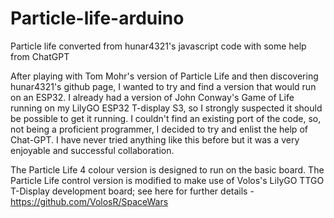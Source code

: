 # Particle-life-arduino
Particle life converted from hunar4321's javascript code with some help from ChatGPT

After playing with Tom Mohr's version of Particle Life and then discovering hunar4321's github page, 
I wanted to try and find a version that would run on an ESP32.
I already had a version of John Conway's Game of Life running on my LilyGO ESP32 T-display S3, 
so I strongly suspected it should be possible to get it running. I couldn't find an existing port 
of the code, so, not being a proficient programmer, I decided to try and enlist the help of Chat-GPT.
I have never tried anything like this before but it was a very enjoyable and successful collaboration.

The Particle Life 4 colour version is designed to run on the basic board.
The Particle Life control version is modified to make use of Volos's LilyGO TTGO T-Display development board; 
see here for further details - https://github.com/VolosR/SpaceWars

